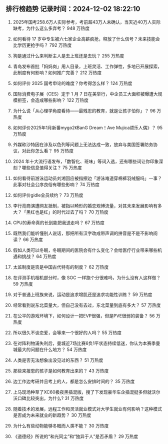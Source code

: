 
## 排行榜趋势 记录时间：2024-12-02 18:22:10
  
  1. 2025年国考258.6万人实际参考，考前超43万人未确认，当天近40万人实际缺考，为什么这么多弃考？ 948 万热度
    
  2. 如何看待 17 岁中专生被六七家企业高薪疯抢，释放了什么信号？未来技能会比学历更抢手吗？ 792 万热度
    
  3. 狗是通过什么来判断主人是去上班还是去玩？ 255 万热度
    
  4. 青岛发布首批「妈妈岗」用人目录，上班灵活、工作弹性，多地已开展探索，此制度有何影响？如何推广完善？ 212 万热度
    
  5. 如何评价 2025 国考申论的难度？你考得怎么样？ 124 万热度
    
  6. 国际消费电子展（CES）定于 1 月 7 日在美举行，中企员工大面积被曝遭大规模拒签，会造成哪些影响？ 122 万热度
    
  7. 为什么说「从心理学角度看待——最残忍的教育，就是让孩子怕你」？ 96 万热度
    
  8. 如何评价2025年1月新番mygo2《BanG Dream！Ave Mujica颂乐人偶》？ 95 万热度
    
  9. 外媒称沙特因在涉及以色列等问题上无法达成一致，放弃与美国签署防务协议，对此你怎么看？ 95 万热度
    
  10. 2024 年十大流行语发布，「数智化、班味」等词入选，还有哪些词让你印象深刻？哪些信息值得关注？ 75 万热度
    
  11. 如何看待前游泳运动员刘湘回应被指擦边「游泳难道穿棉裤羽绒服吗」一事？此事对社会公序良俗有哪些影响？ 74 万热度
    
  12. 如何评价gidle全员续约？ 73 万热度
    
  13. 李行亮商演遭网友抵制，被指以畸形的婚恋观博流量，对其未来发展影响有多大？「黑红也是红」的时代过去了吗？ 70 万热度
    
  14. CPU的寿命真的长到能把我送走吗？ 67 万热度
    
  15. 既然我们能听懂别人说话，那把所有汉字改成带声调的拼音是不是不影响阅读？ 66 万热度
    
  16. 假如人类可以冬眠，冬眠期间的医院会有什么变化？会给医疗行业带来哪些机遇和挑战？ 64 万热度
    
  17. 太监制度是否是中国古代特有的制度？ 62 万热度
    
  18. 在评测手机相机部分时，像 SOC 一样跑个分很难吗，为什么没有人这样做？ 59 万热度
    
  19. 对于普通上班族来说，运动是追求增肌还是追求功能性训练？ 59 万热度
    
  20. 经常看到说东北菜量大，但自己没有去过，东北菜量到底有多大？ 57 万热度
    
  21. 在公平的游戏环境下，如何设计一把EVP很强，但是PVE很弱的装备？ 56 万热度
    
  22. 所以很久不谈恋爱，会等来一个很好的人吗？ 55 万热度
    
  23. 在对阵利物浦失利后，曼城近7场比赛6负1平状态持续低迷，你认为本赛季曼城最大的问题在什么地方？ 54 万热度
    
  24. 人类是否无法想象出没见过的东西？ 51 万热度
    
  25. 那些来报恩的孩子是如何教育出来的？ 43 万热度
    
  26. 边工作边考研并且考上的人，都是怎么安排时间的？ 35 万热度
    
  27. 上马现场种草了XC60极夜黑插混版，搜了下发现豪华车企插混挺多但就沃尔沃口碑比较突出，为什么? 31 万热度
    
  28. 随着技术的发展，远程工作和灵活就业模式对大学生就业有何影响？这种模式是否成为未来就业的新趋势？ 30 万热度
    
  29. 为什么有些动物能够冬眠而人类不能？ 30 万热度
    
  30. 《道德经》所说的“和光同尘”和“独异于人”是否矛盾？ 29 万热度
    